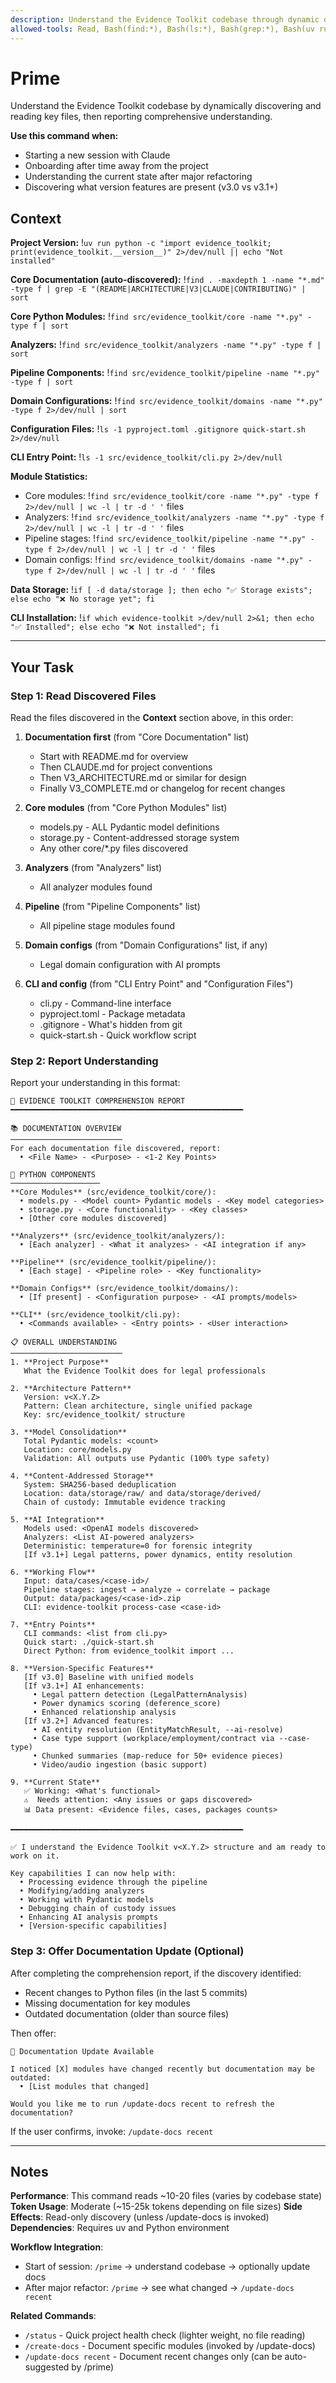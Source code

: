 ```yaml
---
description: Understand the Evidence Toolkit codebase through dynamic discovery. Use PROACTIVELY when starting a new session or after major changes.
allowed-tools: Read, Bash(find:*), Bash(ls:*), Bash(grep:*), Bash(uv run python:*), Bash(which:*), SlashCommand:/update-docs:*
---
```


# Prime

Understand the Evidence Toolkit codebase by dynamically discovering and reading key files, then reporting comprehensive understanding.

**Use this command when:**
- Starting a new session with Claude
- Onboarding after time away from the project
- Understanding the current state after major refactoring
- Discovering what version features are present (v3.0 vs v3.1+)

## Context

**Project Version:**
!`uv run python -c "import evidence_toolkit; print(evidence_toolkit.__version__)" 2>/dev/null || echo "Not installed"`

**Core Documentation (auto-discovered):**
!`find . -maxdepth 1 -name "*.md" -type f | grep -E "(README|ARCHITECTURE|V3|CLAUDE|CONTRIBUTING)" | sort`

**Core Python Modules:**
!`find src/evidence_toolkit/core -name "*.py" -type f | sort`

**Analyzers:**
!`find src/evidence_toolkit/analyzers -name "*.py" -type f | sort`

**Pipeline Components:**
!`find src/evidence_toolkit/pipeline -name "*.py" -type f | sort`

**Domain Configurations:**
!`find src/evidence_toolkit/domains -name "*.py" -type f 2>/dev/null | sort`

**Configuration Files:**
!`ls -1 pyproject.toml .gitignore quick-start.sh 2>/dev/null`

**CLI Entry Point:**
!`ls -1 src/evidence_toolkit/cli.py 2>/dev/null`

**Module Statistics:**
- Core modules: !`find src/evidence_toolkit/core -name "*.py" -type f 2>/dev/null | wc -l | tr -d ' '` files
- Analyzers: !`find src/evidence_toolkit/analyzers -name "*.py" -type f 2>/dev/null | wc -l | tr -d ' '` files
- Pipeline stages: !`find src/evidence_toolkit/pipeline -name "*.py" -type f 2>/dev/null | wc -l | tr -d ' '` files
- Domain configs: !`find src/evidence_toolkit/domains -name "*.py" -type f 2>/dev/null | wc -l | tr -d ' '` files

**Data Storage:**
!`if [ -d data/storage ]; then echo "✅ Storage exists"; else echo "❌ No storage yet"; fi`

**CLI Installation:**
!`if which evidence-toolkit >/dev/null 2>&1; then echo "✅ Installed"; else echo "❌ Not installed"; fi`

---

## Your Task

### Step 1: Read Discovered Files

Read the files discovered in the **Context** section above, in this order:

1. **Documentation first** (from "Core Documentation" list)
   - Start with README.md for overview
   - Then CLAUDE.md for project conventions
   - Then V3_ARCHITECTURE.md or similar for design
   - Finally V3_COMPLETE.md or changelog for recent changes

2. **Core modules** (from "Core Python Modules" list)
   - models.py - ALL Pydantic model definitions
   - storage.py - Content-addressed storage system
   - Any other core/*.py files discovered

3. **Analyzers** (from "Analyzers" list)
   - All analyzer modules found

4. **Pipeline** (from "Pipeline Components" list)
   - All pipeline stage modules found

5. **Domain configs** (from "Domain Configurations" list, if any)
   - Legal domain configuration with AI prompts

6. **CLI and config** (from "CLI Entry Point" and "Configuration Files")
   - cli.py - Command-line interface
   - pyproject.toml - Package metadata
   - .gitignore - What's hidden from git
   - quick-start.sh - Quick workflow script

### Step 2: Report Understanding

Report your understanding in this format:

```
🧠 EVIDENCE TOOLKIT COMPREHENSION REPORT
━━━━━━━━━━━━━━━━━━━━━━━━━━━━━━━━━━━━━━━━━━━━━━━━━━━━

📚 DOCUMENTATION OVERVIEW
─────────────────────────
For each documentation file discovered, report:
  • <File Name> - <Purpose> - <1-2 Key Points>

🐍 PYTHON COMPONENTS
────────────────────
**Core Modules** (src/evidence_toolkit/core/):
  • models.py - <Model count> Pydantic models - <Key model categories>
  • storage.py - <Core functionality> - <Key classes>
  • [Other core modules discovered]

**Analyzers** (src/evidence_toolkit/analyzers/):
  • [Each analyzer] - <What it analyzes> - <AI integration if any>

**Pipeline** (src/evidence_toolkit/pipeline/):
  • [Each stage] - <Pipeline role> - <Key functionality>

**Domain Configs** (src/evidence_toolkit/domains/):
  • [If present] - <Configuration purpose> - <AI prompts/models>

**CLI** (src/evidence_toolkit/cli.py):
  • <Commands available> - <Entry points> - <User interaction>

📋 OVERALL UNDERSTANDING
─────────────────────────
1. **Project Purpose**
   What the Evidence Toolkit does for legal professionals

2. **Architecture Pattern**
   Version: v<X.Y.Z>
   Pattern: Clean architecture, single unified package
   Key: src/evidence_toolkit/ structure

3. **Model Consolidation**
   Total Pydantic models: <count>
   Location: core/models.py
   Validation: All outputs use Pydantic (100% type safety)

4. **Content-Addressed Storage**
   System: SHA256-based deduplication
   Location: data/storage/raw/ and data/storage/derived/
   Chain of custody: Immutable evidence tracking

5. **AI Integration**
   Models used: <OpenAI models discovered>
   Analyzers: <List AI-powered analyzers>
   Deterministic: temperature=0 for forensic integrity
   [If v3.1+] Legal patterns, power dynamics, entity resolution

6. **Working Flow**
   Input: data/cases/<case-id>/
   Pipeline stages: ingest → analyze → correlate → package
   Output: data/packages/<case-id>.zip
   CLI: evidence-toolkit process-case <case-id>

7. **Entry Points**
   CLI commands: <list from cli.py>
   Quick start: ./quick-start.sh
   Direct Python: from evidence_toolkit import ...

8. **Version-Specific Features**
   [If v3.0] Baseline with unified models
   [If v3.1+] AI enhancements:
     • Legal pattern detection (LegalPatternAnalysis)
     • Power dynamics scoring (deference_score)
     • Enhanced relationship analysis
   [If v3.2+] Advanced features:
     • AI entity resolution (EntityMatchResult, --ai-resolve)
     • Case type support (workplace/employment/contract via --case-type)
     • Chunked summaries (map-reduce for 50+ evidence pieces)
     • Video/audio ingestion (basic support)

9. **Current State**
   ✅ Working: <What's functional>
   ⚠️  Needs attention: <Any issues or gaps discovered>
   📊 Data present: <Evidence files, cases, packages counts>

━━━━━━━━━━━━━━━━━━━━━━━━━━━━━━━━━━━━━━━━━━━━━━━━━━━━

✅ I understand the Evidence Toolkit v<X.Y.Z> structure and am ready to work on it.

Key capabilities I can now help with:
  • Processing evidence through the pipeline
  • Modifying/adding analyzers
  • Working with Pydantic models
  • Debugging chain of custody issues
  • Enhancing AI analysis prompts
  • [Version-specific capabilities]
```

### Step 3: Offer Documentation Update (Optional)

After completing the comprehension report, if the discovery identified:
- Recent changes to Python files (in the last 5 commits)
- Missing documentation for key modules
- Outdated documentation (older than source files)

Then offer:

```
📝 Documentation Update Available

I noticed [X] modules have changed recently but documentation may be outdated:
  • [List modules that changed]

Would you like me to run /update-docs recent to refresh the documentation?
```

If the user confirms, invoke: `/update-docs recent`

---

## Notes

**Performance**: This command reads ~10-20 files (varies by codebase state)
**Token Usage**: Moderate (~15-25k tokens depending on file sizes)
**Side Effects**: Read-only discovery (unless /update-docs is invoked)
**Dependencies**: Requires uv and Python environment

**Workflow Integration**:
- Start of session: `/prime` → understand codebase → optionally update docs
- After major refactor: `/prime` → see what changed → `/update-docs recent`

**Related Commands**:
- `/status` - Quick project health check (lighter weight, no file reading)
- `/create-docs` - Document specific modules (invoked by /update-docs)
- `/update-docs recent` - Document recent changes only (can be auto-suggested by /prime)
